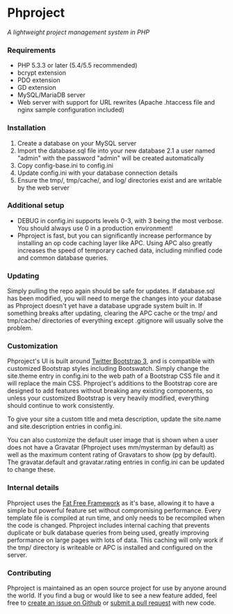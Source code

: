 Phproject
===========
*A lightweight project management system in PHP*


### Requirements
- PHP 5.3.3 or later (5.4/5.5 recommended)
- bcrypt extension
- PDO extension
- GD extension
- MySQL/MariaDB server
- Web server with support for URL rewrites (Apache .htaccess file and nginx sample configuration included)

### Installation
1. Create a database on your MySQL server
2. Import the database.sql file into your new database
2.1 a user named "admin" with the password "admin" will be created automatically
3. Copy config-base.ini to config.ini
4. Update config.ini with your database connection details
5. Ensure the tmp/, tmp/cache/, and log/ directories exist and are writable by the web server

### Additional setup
- DEBUG in config.ini supports levels 0-3, with 3 being the most verbose. You should always use 0 in a production environment!
- Phproject is fast, but you can significantly increase performance by installing an op code caching layer like APC. Using APC also greatly increases the speed of temporary cached data, including minified code and common database queries.

### Updating
Simply pulling the repo again should be safe for updates. If database.sql has been modified, you will need to merge the changes into your database as Phproject doesn't yet have a database upgrade system built in. If something breaks after updating, clearing the APC cache or the tmp/ and tmp/cache/ directories of everything except .gitignore will usually solve the problem.

### Customization
Phproject's UI is built around [Twitter Bootstrap 3](http://getbootstrap.com), and is compatible with customized Bootstrap styles including Bootswatch. Simply change the site.theme entry in config.ini to the web path of a Bootstrap CSS file and it will replace the main CSS. Phproject's additions to the Bootstrap core are designed to add features without breaking any existing components, so unless your customized Bootstrap is very heavily modified, everything should continue to work consistently.

To give your site a custom title and meta description, update the site.name and site.description entries in config.ini.

You can also customize the default user image that is shown when a user does not have a Gravatar (Phproject uses mm/mysterman by default) as well as the maximum content rating of Gravatars to show (pg by default). The gravatar.default and gravatar.rating entries in config.ini can be updated to change these.

### Internal details
Phproject uses the [Fat Free Framework](http://fatfreeframework.com/home) as it's base, allowing it to have a simple but powerful feature set without compromising performance. Every template file is compiled at run time, and only needs to be recompiled when the code is changed. Phproject includes internal caching that prevents duplicate or bulk database queries from being used, greatly improving performance on large pages with lots of data. This caching will only work if the tmp/ directory is writeable or APC is installed and configured on the server.

### Contributing
Phproject is maintained as an open source project for use by anyone around the world. If you find a bug or would like to see a new feature added, feel free to [create an issue on Github](https://github.com/Alanaktion/phproject/issues/new) or [submit a pull request](https://github.com/Alanaktion/phproject/compare/) with new code.

